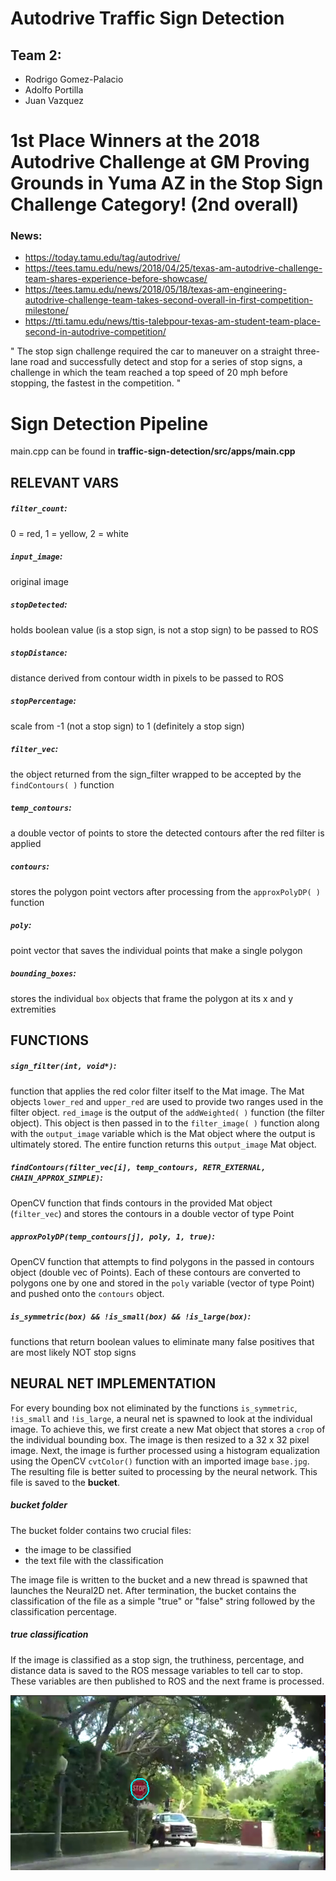 # Autodrive Traffic Sign Detection
## Team 2: 
- Rodrigo Gomez-Palacio
- Adolfo Portilla
- Juan Vazquez

# 1st Place Winners at the 2018 Autodrive Challenge at GM Proving Grounds in Yuma AZ in the Stop Sign Challenge Category! (2nd overall)
### News:
- https://today.tamu.edu/tag/autodrive/
- https://tees.tamu.edu/news/2018/04/25/texas-am-autodrive-challenge-team-shares-experience-before-showcase/
- https://tees.tamu.edu/news/2018/05/18/texas-am-engineering-autodrive-challenge-team-takes-second-overall-in-first-competition-milestone/
- https://tti.tamu.edu/news/ttis-talebpour-texas-am-student-team-place-second-in-autodrive-competition/

" The stop sign challenge required the car to maneuver on a straight three-lane road and successfully detect and stop for a series of stop signs, a challenge in which the team reached a top speed of 20 mph before stopping, the fastest in the competition. "


# Sign Detection Pipeline
main.cpp can be found in **traffic-sign-detection/src/apps/main.cpp**

## RELEVANT VARS
##### `filter_count`: 
0 = red, 1 = yellow, 2 = white
##### `input_image`: 
original image
##### `stopDetected`: 
holds boolean value (is a stop sign, is not a stop sign) to be passed to ROS
##### `stopDistance`: 
distance derived from contour width in pixels to be passed to ROS
##### `stopPercentage`: 
scale from -1 (not a stop sign) to 1 (definitely a stop sign)
##### `filter_vec`: 
the object returned from the sign_filter wrapped to be accepted by the `findContours( )` function
##### `temp_contours`: 
a double vector of points to store the detected contours after the red filter is applied
##### `contours`: 
stores the polygon point vectors after processing from the `approxPolyDP( )` function
##### `poly`: 
point vector that saves the individual points that make a single polygon
##### `bounding_boxes`: 
stores the individual `box` objects that frame the polygon at its x and y extremities 

## FUNCTIONS
##### `sign_filter(int, void*)`: 
function that applies the red color filter itself to the Mat image. The Mat objects `lower_red` and `upper_red` are used to provide two ranges used in the filter object. `red_image` is the output of the `addWeighted( )` function (the filter object). This object is then passed in to the `filter_image( )` function along with the `output_image` variable which is the Mat object where the output is ultimately stored. The entire function returns this `output_image` Mat object.

##### `findContours(filter_vec[i], temp_contours, RETR_EXTERNAL, CHAIN_APPROX_SIMPLE)`: 
OpenCV function that finds contours in the provided Mat object (`filter_vec`) and stores the contours in a double vector of type Point

##### `approxPolyDP(temp_contours[j], poly, 1, true)`: 
OpenCV function that attempts to find polygons in the passed in contours object (double vec of Points). Each of these contours are converted to polygons one by one and stored in the `poly` variable (vector of type Point) and pushed onto the `contours` object.

##### `is_symmetric(box) && !is_small(box) && !is_large(box)`:
functions that return boolean values to eliminate many false positives that are most likely NOT stop signs

## NEURAL NET IMPLEMENTATION
For every bounding box not eliminated by the functions `is_symmetric`, `!is_small` and `!is_large`, a neural net is spawned to look at the individual image. To achieve this, we first create a new Mat object that stores a `crop` of the individual bounding box. The image is then resized to a 32 x 32 pixel image. Next, the image is further processed using a histogram equalization using the OpenCV `cvtColor()` function with an imported image `base.jpg`. The resulting file is better suited to processing by the neural network. This file is saved to the __bucket__.

##### bucket folder
The bucket folder contains two crucial files:
- the image to be classified
- the text file with the classification

The image file is written to the bucket and a new thread is spawned that launches the Neural2D net. After termination, the bucket contains the classification of the file as a simple "true" or "false" string followed by the classification percentage.

##### true classification
If the image is classified as a stop sign, the truthiness, percentage, and distance data is saved to the ROS message variables to tell car to stop. These variables are then published to ROS and the next frame is processed.



![Alt text](screencapture.png?raw=true "Title")
